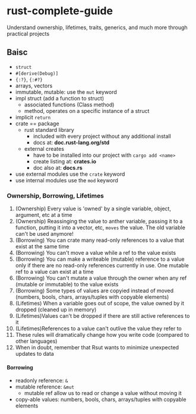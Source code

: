 # rust-complete-guide

Understand ownership, lifetimes, traits, generics, and much more through practical projects

## Baisc

- `struct`
- `#[derive(Debug)]`
- `{:?}`, `{:#?}`
- arrays, vectors
- immutable, mutable: use the `mut` keyword
- impl struct (add a function to struct)
  - associated functions (Class method)
  - method, operates on a specific instance of a struct
- implicit `return`
- crate == package
  - rust standard library
    - included with every project without any additional install
    - docs at: **doc.rust-lang.org/std**
  - external creates
    - have to be installed into our project with `cargo add <name>`
    - create listing at: **crates.io**
    - doc also at: **docs.rs**
- use external modules use the `crate` keyword
- use internal modules use the `mod` keyword

### Ownership, Borrowing, Lifetimes

1. (Ownership) Every value is 'owned' by a single variable, object, argument, etc at a time
2. (Ownership) Reassinging the value to anther variable, passing it to a function, putting it into a vector, etc, `moves` the value. The old variable can't be used anymore!
3. (Borrowing) You can crate many read-only references to a value that exist at the same time
4. (Borrowing) You can't move a value while a ref to the value exists
5. (Borrowing) You can make a writeable (mutable) reference to a value only if there are no read-only references currently in use. One mutable ref to a value can exist at a time
6. (Borrowing) You can't mutate a value through the owner when any ref (mutable or immutable) to the value exists
7. (Borrowing) Some types of values are copyied instead of moved (numbers, bools, chars, arrays/tuples with copyable elements)
8. (Lifetimes) When a variable goes out of scope, the value owned by it dropped (cleaned up in memory)
9. (Lifetimes)Values can't be dropped if there are still active references to it
10. (Lifetimes)References to a value can't outlive the value they refer to
11. These rules will dramatically change how you write code (compared to other languages)
12. When in doubt, remember that Rsut wants to minimize unexpected updates to data

#### Borrowing

- readonly reference: `&`
- mutable reference: `&mut`
  - mutable ref allow us to read or change a value without moving it
- copy-able values: numbers, bools, chars, arrays/tuples with copyable elements
